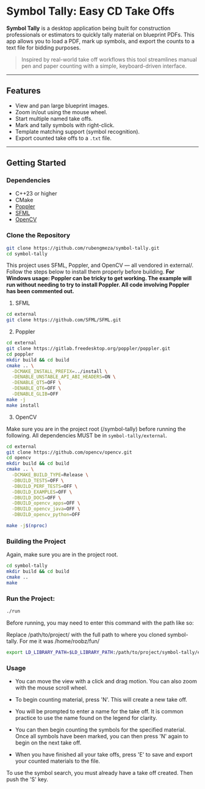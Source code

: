 # Symbol Tally: Easy CD Take Offs

**Symbol Tally** is a desktop application being built for construction professionals or estimators to quickly tally material on blueprint PDFs. This app allows you to load a PDF, mark up symbols, and export the counts to a text file for bidding purposes. 

> Inspired by real-world take off workflows this tool streamlines manual pen and paper counting with a simple, keyboard-driven interface.

---

## Features

- View and pan large blueprint images.
- Zoom in/out using the mouse wheel.
- Start multiple named take offs.
- Mark and tally symbols with right-click.
- Template matching support (symbol recognition).
- Export counted take offs to a `.txt` file.

---

## Getting Started

### Dependencies

- C++23 or higher
- CMake
- [Poppler](https://anongit.freedesktop.org/git/poppler/poppler.git)
- [SFML](https://www.sfml-dev.org/)
- [OpenCV](https://github.com/opencv/opencv)

### Clone the Repository

```bash
git clone https://github.com/rubengmeza/symbol-tally.git
cd symbol-tally
```

This project uses SFML, Poppler, and OpenCV — all vendored in external/. Follow the steps below to install them properly before building.
**For Windows usage: Poppler can be tricky to get working. The example will run without needing to try to install Poppler. All code involving Poppler has been commented out.**

1. SFML

```bash
cd external
git clone https://github.com/SFML/SFML.git
```

2. Poppler

```bash
cd external
git clone https://gitlab.freedesktop.org/poppler/poppler.git
cd poppler
mkdir build && cd build
cmake .. \
  -DCMAKE_INSTALL_PREFIX=../install \
  -DENABLE_UNSTABLE_API_ABI_HEADERS=ON \
  -DENABLE_QT5=OFF \
  -DENABLE_QT6=OFF \
  -DENABLE_GLIB=OFF
make -j
make install
```

3. OpenCV

Make sure you are in the project root (/symbol-tally) before running the following. 
All dependencies MUST be in `symbol-tally/external`.

```bash
cd external
git clone https://github.com/opencv/opencv.git
cd opencv
mkdir build && cd build
cmake .. \
  -DCMAKE_BUILD_TYPE=Release \
  -DBUILD_TESTS=OFF \
  -DBUILD_PERF_TESTS=OFF \
  -DBUILD_EXAMPLES=OFF \
  -DBUILD_DOCS=OFF \
  -DBUILD_opencv_apps=OFF \
  -DBUILD_opencv_java=OFF \
  -DBUILD_opencv_python=OFF

make -j$(nproc)
```


### Building the Project

Again, make sure you are in the project root.

```bash
cd symbol-tally
mkdir build && cd build
cmake ..
make
```


### Run the Project:

```bash
./run
```

Before running, you may need to enter this command with the path like so:

Replace /path/to/project/ with the full path to where you cloned symbol-tally.
For me it was /home/roobz/fun/

```bash
export LD_LIBRARY_PATH=$LD_LIBRARY_PATH:/path/to/project/symbol-tally/external/poppler/install/lib:/path/to/project/symbol-tally/external/opencv/build/lib
```


### Usage

- You can move the view with a click and drag motion. You can also zoom with the mouse scroll wheel.

- To begin counting material, press 'N'. This will create a new take off.

- You will be prompted to enter a name for the take off. It is common practice to use the name found on the legend for clarity.

- You can then begin counting the symbols for the specified material. Once all symbols have been marked, you can then press 'N' again to begin on the next take off.

- When you have finished all your take offs, press 'E' to save and export your counted materials to the file.

To use the symbol search, you must already have a take off created. Then push the 'S' key.
